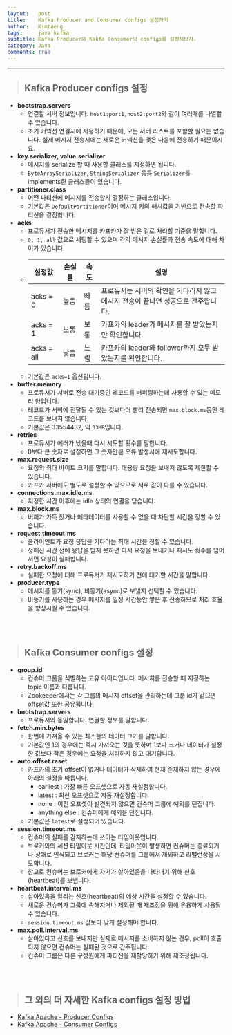 ```yaml
---
layout:   post
title:    Kafka Producer and Consumer configs 설정하기
author:   Kimtaeng
tags: 	  java kafka 
subtitle: Kafka Producer와 Kakfa Consumer의 configs를 설정해보자. 
category: Java
comments: true
---
```


<hr/>

> ## Kafka Producer configs 설정

- **bootstrap.servers**
  - 연결할 서버 정보입니다. ```host1:port1,host2:port2```와 같이 여러개를 나열할 수 있습니다.
  - 초기 커넥션 연결시에 사용하기 때문에, 모든 서버 리스트를 포함할 필요는 없습니다.
  실제 메시지 전송시에는 새로운 커넥션을 맺은 다음에 전송하기 때문이지요.
- **key.serializer, value.serializer**
  - 메시지를 serialize 할 때 사용할 클래스를 지정하면 됩니다.
  - ```ByteArraySerializer```, ```StringSerializer``` 등등 ```Serializer```를 implements한 클래스들이 있습니다.
- **partitioner.class**
  - 어떤 파티션에 메시지를 전송할지 결정하는 클래스입니다.
  - 기본값은 ```DefaultPartitioner```이며 메시지 키의 해시값을 기반으로 전송할 파티션을 결정합니다.
- **acks**
  - 프로듀서가 전송한 메시지를 카프카가 잘 받은 걸로 처리할 기준을 말합니다.
  - ```0, 1, all``` 값으로 세팅할 수 있으며 각각 메시지 손실률과 전송 속도에 대해 차이가 있습니다.
  - | 설정값 | 손실률 | 속도 | 설명 |
    |--------|--------|--------|--------|
    | acks = 0 | 높음 | 빠름 | 프로듀서는 서버의 확인을 기다리지 않고<br/> 메시지 전송이 끝나면 성공으로 간주합니다. |
    | acks = 1 | 보통 | 보통 | 카프카의 leader가 메시지를 잘 받았는지만 확인합니다. |
    | acks = all | 낮음 | 느림 | 카프카의 leader와 follower까지 모두 받았는지를 확인합니다. |
  - 기본값은 ```acks=1``` 옵션입니다.
- **buffer.memory**
  - 프로듀서가 서버로 전송 대기중인 레코드를 버퍼링하는데 사용할 수 있는 메모리 양입니다.
  - 레코드가 서버에 전달될 수 있는 것보다더 빨리 전송되면 ```max.block.ms```동안 레코드를 보내지 않습니다.
  - 기본값은 33554432, 약 ```33MB```입니다.
- **retries**
  - 프로듀서가 에러가 났을때 다시 시도할 횟수를 말합니다.
  - 0보다 큰 숫자로 설정하면 그 숫자만큼 오류 발생시에 재시도합니다.
- **max.request.size**
  - 요청의 최대 바이트 크기를 말합니다. 대용량 요청을 보내지 않도록 제한할 수 있습니다.
  - 카프카 서버에도 별도로 설정할 수 있으므로 서로 값이 다를 수 있습니다.
- **connections.max.idle.ms**
  - 지정한 시간 이후에는 idle 상태의 연결을 닫습니다.
- **max.block.ms**
  - 버퍼가 가득 찼거나 메타데이터를 사용할 수 없을 때 차단할 시간을 정할 수 있습니다.
- **request.timeout.ms**
  - 클라이언트가 요청 응답을 기다리는 최대 시간을 정할 수 있습니다.
  - 정해진 시간 전에 응답을 받지 못하면 다시 요청을 보내거나 재시도 횟수를 넘어서면 요청이 실패합니다.
- **retry.backoff.ms**
  - 실패한 요청에 대해 프로듀서가 재시도하기 전에 대기할 시간을 말합니다.
- **producer.type**
  - 메시지를 동기(sync), 비동기(async)로 보낼지 선택할 수 있습니다.
  - 비동기를 사용하는 경우 메시지를 일정 시간동안 쌓은 후 전송하므로 처리 효율을 향상시킬 수 있습니다.

<br/><br/>

> ## Kafka Consumer configs 설정

- **group.id**
  - 컨슈머 그룹을 식별하는 고유 아이디입니다. 메시지를 전송할 때 지정하는 topic 이름과 다릅니다.
  - Zookeeper에서는 각 그룹의 메시지 offset을 관리하는데 그룹 id가 같으면 offset값 또한 공유됩니다.
- **bootstrap.servers**
  - 프로듀서와 동일합니다. 연결할 정보를 말합니다.
- **fetch.min.bytes**
  - 한번에 가져올 수 있는 최소한의 데이터 크기를 말합니다.
  - 기본값인 1의 경우에는 즉시 가져오는 것을 뜻하며 1보다 크거나 데이터가 설정한 값보다 작은 경우에는
  요청을 처리하지 않고 대기합니다.
- **auto.offset.reset**
  - 카프카의 초기 offset이 없거나 데이터가 삭제하여 현재 존재하지 않는 경우에 아래의 설정을 따릅니다.
    - earliest : 가장 빠른 오프셋으로 자동 재설정합니다.
    - latest : 최신 오프셋으로 자동 재설정합니다.
    - none : 이전 오프셋이 발견되지 않으면 컨슈머 그룹에 예외를 던집니다.
    - anything else : 컨슈머에게 예외을 던집니다.
  - 기본값은 ```latest```로 설정되어 있습니다.
- **session.timeout.ms**
  - 컨슈머의 실패를 감지하는데 쓰이는 타임아웃입니다.
  - 브로커와의 세션 타임아웃 시간인데, 타임아웃이 발생하면 컨슈머는 종료되거나 장애로 인식되고
  브로커는 해당 컨슈머를 그룹에서 제외하고 리밸런싱을 시도합니다.
  - 참고로 컨슈머는 브로커에게 자기가 살아있음을 나타내기 위해 신호(heartbeat)를 보냅니다.
- **heartbeat.interval.ms**
  - 살아있음을 알리는 신호(heartbeat)의 예상 시간을 설정할 수 있습니다.
  - 새로운 컨슈머가 그룹에 속해지거나 제외될 때 재조정을 위해 유용하게 사용될 수 있습니다.
  - ```session.timeout.ms``` 값보다 낮게 설정해야 합니다.
- **max.poll.interval.ms**
  - 살아있다고 신호를 보내지만 실제로 메시지를 소비하지 않는 경우, poll이 호출되지 않으면
  컨슈머는 실패된 것으로 간주됩니다.
  - 컨슈머 그룹은 다른 구성원에게 파티션을 재할당하기 위해 재조정됩니다.

<br/><br/>


> ## 그 외의 더 자세한 Kafka configs 설정 방법

- <a href="https://kafka.apache.org/documentation/#producerconfigs" target="_blank">Kafka Apache - Producer Configs</a>
- <a href="https://kafka.apache.org/documentation/#consumerconfigs" target="_blank">Kafka Apache - Consumer Configs</a>